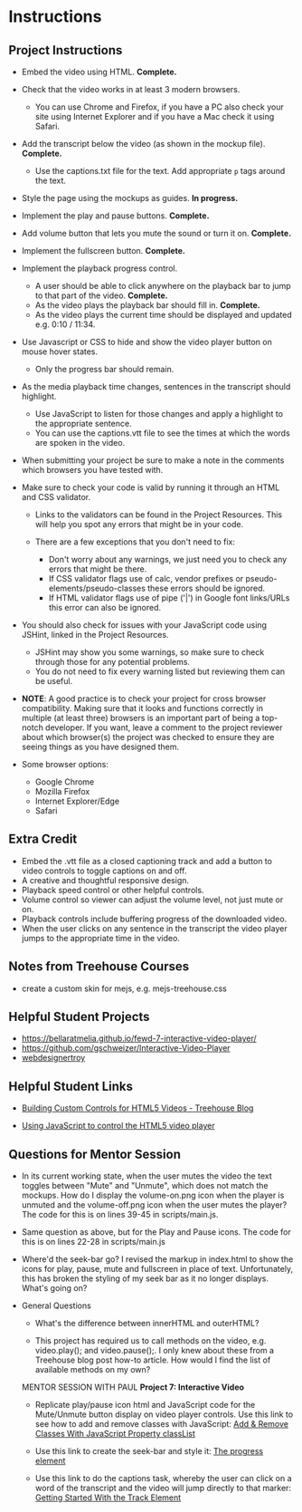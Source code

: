 # Instructions

## Project Instructions

- Embed the video using HTML. **Complete.**
- Check that the video works in at least 3 modern browsers.

  - You can use Chrome and Firefox, if you have a PC also check your site using Internet Explorer and if you have a Mac check it using Safari.

- Add the transcript below the video (as shown in the mockup file). **Complete.**

  - Use the captions.txt file for the text. Add appropriate `p` tags around the text.

- Style the page using the mockups as guides. **In progress.**

- Implement the play and pause buttons. **Complete.**

- Add volume button that lets you mute the sound or turn it on. **Complete.**

- Implement the fullscreen button. **Complete.**

- Implement the playback progress control.

  - A user should be able to click anywhere on the playback bar to jump to that part of the video. **Complete.**
  - As the video plays the playback bar should fill in. **Complete.**
  - As the video plays the current time should be displayed and updated e.g. 0:10 / 11:34.

- Use Javascript or CSS to hide and show the video player button on mouse hover states.

  - Only the progress bar should remain.

- As the media playback time changes, sentences in the transcript should highlight.

  - Use JavaScript to listen for those changes and apply a highlight to the appropriate sentence.
  - You can use the captions.vtt file to see the times at which the words are spoken in the video.

- When submitting your project be sure to make a note in the comments which browsers you have tested with.

- Make sure to check your code is valid by running it through an HTML and CSS validator.

  - Links to the validators can be found in the Project Resources. This will help you spot any errors that might be in your code.
  - There are a few exceptions that you don't need to fix:

    - Don't worry about any warnings, we just need you to check any errors that might be there.
    - If CSS validator flags use of calc, vendor prefixes or pseudo-elements/pseudo-classes these errors should be ignored.
    - If HTML validator flags use of pipe ('|') in Google font links/URLs this error can also be ignored.

- You should also check for issues with your JavaScript code using JSHint, linked in the Project Resources.

  - JSHint may show you some warnings, so make sure to check through those for any potential problems.
  - You do not need to fix every warning listed but reviewing them can be useful.

- **NOTE**: A good practice is to check your project for cross browser compatibility. Making sure that it looks and functions correctly in multiple (at least three) browsers is an important part of being a top-notch developer. If you want, leave a comment to the project reviewer about which browser(s) the project was checked to ensure they are seeing things as you have designed them.

- Some browser options:

  - Google Chrome
  - Mozilla Firefox
  - Internet Explorer/Edge
  - Safari

## Extra Credit

- Embed the .vtt file as a closed captioning track and add a button to video controls to toggle captions on and off.
- A creative and thoughtful responsive design.
- Playback speed control or other helpful controls.
- Volume control so viewer can adjust the volume level, not just mute or on.
- Playback controls include buffering progress of the downloaded video.
- When the user clicks on any sentence in the transcript the video player jumps to the appropriate time in the video.

## Notes from Treehouse Courses

- create a custom skin for mejs, e.g. mejs-treehouse.css

## Helpful Student Projects

- <https://bellaratmelia.github.io/fewd-7-interactive-video-player/>
- <https://github.com/gschweizer/Interactive-Video-Player>
- [webdesignertroy](https://github.com/webdesignertroy/Techdegree-Project-7)

## Helpful Student Links

- [Building Custom Controls for HTML5 Videos - Treehouse Blog](http://blog.teamtreehouse.com/building-custom-controls-for-html5-videos)

- [Using JavaScript to control the HTML5 video player](http://zeffective.d.pr/fWLk)

## Questions for Mentor Session

- In its current working state, when the user mutes the video the text toggles between "Mute" and "Unmute", which does not match the mockups. How do I display the volume-on.png icon when the player is unmuted and the volume-off.png icon when the user mutes the player? The code for this is on lines 39-45 in scripts/main.js.

- Same question as above, but for the Play and Pause icons. The code for this is on lines 22-28 in scripts/main.js

- Where'd the seek-bar go? I revised the markup in index.html to show the icons for play, pause, mute and fullscreen in place of text. Unfortunately, this has broken the styling of my seek bar as it no longer displays. What's going on?

- General Questions

  - What's the difference between innerHTML and outerHTML?

  - This project has required us to call methods on the video, e.g. video.play(); and video.pause();. I only knew about these from a Treehouse blog post how-to article. How would I find the list of available methods on my own?

  MENTOR SESSION WITH PAUL **Project 7: Interactive Video**

  - Replicate play/pause icon html and JavaScript code for the Mute/Unmute button display on video player controls. Use this link to see how to add and remove classes with JavaScript: [Add & Remove Classes With JavaScript Property classList](http://callmenick.com/post/add-remove-classes-with-javascript-property-classlist)

  - Use this link to create the seek-bar and style it: [The progress element](http://html5doctor.com/the-progress-element/)

  - Use this link to do the captions task, whereby the user can click on a word of the transcript and the video will jump directly to that marker: [Getting Started With the Track Element](https://www.html5rocks.com/en/tutorials/track/basics/)
